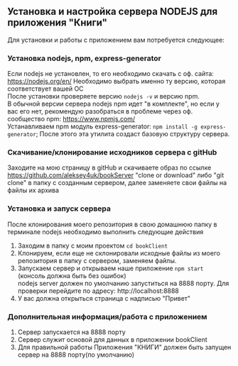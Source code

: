 
## Установка и настройка сервера NODEJS для приложения "Книги"

Для установки и работы с приложением вам потребуется следующее:

### Установка nodejs, npm, express-generator

Если nodejs не установлен, то его необходимо скачать с оф. сайта: https://nodejs.org/en/
Необходимо выбрать именно ту версию, которая соответствует вашей ОС<br />
После установки проверяете версию `nodejs -v` и версию npm.<br/>
В обычной версии сервера nodejs npm идет "в комплекте", но если у вас его нет, рекомендую разобраться в проблеме через оф. сообщество npm: https://www.npmjs.com/<br />
Устанавливаем npm модуль express-generator: `npm install -g express-generator`;
После этого эта утилита создаст базовую структуру сервера. 

### Скачивание/клонирование исходников сервера с gitHub

Заходите на мою страницу в gitHub и скачиваете образ по ссылке https://github.com/aleksey4uk/bookServer "clone or download" либо "git clone" в папку с созданным сервером, далее заменяете свои файлы на файлы их архива

### Установка и запуск сервера

После клонирования моего репозитория в свою домашнюю папку в терминале nodejs необходимо выполнить следующие действия
1) Заходим в папку с моим проектом
`cd bookClient`
2) Клонируем, если еще не склонировали исходные файлы из моего репозитория в папку с сервером, заменяем файлы.
2) Запускаем сервер и открываем наше приложение `npm start` (консоль должна быть без ошибок)<br/>
nodejs server должен по умолчанию запуститься на 8888 порту. Для проверки перейдите по адресу: http://localhost:8888
3) У вас должна открыться страница c надписью "Привет"

### Дополнительная информация/работа с приложением

1) Сервер запускается на 8888 порту <br/>
2) Сервер служит основой для данных в приложении bookClient<br/>
3) Для правильной работы Приложения "КНИГИ" должен быть запущен сервер на 8888 порту(по умолчанию)



